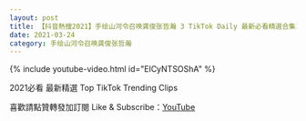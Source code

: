 ```yaml
---
layout: post
title: 【抖音熱搜2021】手绘山河令召唤龚俊张哲瀚 3 TikTok Daily 最新必看精選合集2021 03 24
date: 2021-03-24
category: 手绘山河令召唤龚俊张哲瀚
---
```


{% include youtube-video.html id="ElCyNTSOShA" %}

2021必看 最新精選 Top TikTok Trending Clips

喜歡請點贊轉發加訂閱 Like & Subscribe：[YouTube](https://www.youtube.com/channel/UCAoR7VcanIPd04uEq_GIylA/videos)

